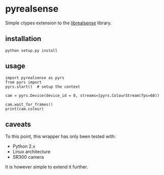 # pyrealsense
Simple ctypes extension to the [librealsense](https://github.com/IntelRealSense/librealsense) library. 

## installation

    python setup.py install

## usage

    import pyrealsense as pyrs
    from pyrs import
    pyrs.start()  # setup the context

    cam = pyrs.Device(device_id = 0, streams=[pyrs.ColourStream(fps=60))

    cam.wait_for_frames()
    print(cam.colour)

## caveats
To this point, this wrapper has only been tested with:
- Python 2.x
- Linux architecture
- SR300 camera

It is however simple to extend it further.
